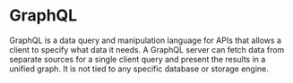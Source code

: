 # GraphQL
GraphQL is a data query and manipulation language for APIs that allows a client to specify what data it needs. 
A GraphQL server can fetch data from separate sources for a single client query and present the results in a unified graph. 
It is not tied to any specific database or storage engine.


